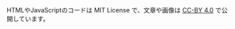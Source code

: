 HTMLやJavaScriptのコードは MIT License で、文章や画像は [CC-BY 4.0](https://creativecommons.org/licenses/by/4.0/) で公開しています。

